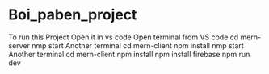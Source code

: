 ﻿# Boi_paben_project
To run this Project Open it in vs code
Open terminal from VS code
cd mern-server
nmp start
Another terminal
cd mern-client
npm install
nmp start
Another terminal
cd mern-client
npm install
npm install firebase
npm run dev
